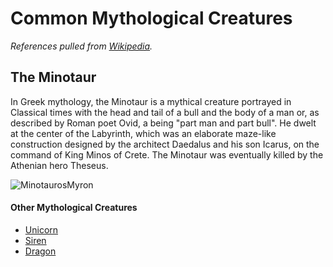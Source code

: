 # Common Mythological Creatures

_References pulled from [Wikipedia](wikipedia.com)._

## The Minotaur

In Greek mythology, the Minotaur is a mythical creature portrayed in Classical times with the head and tail of a bull and the body of a man or, as described by Roman poet Ovid, a being "part man and part bull". He dwelt at the center of the Labyrinth, which was an elaborate maze-like construction designed by the architect Daedalus and his son Icarus, on the command of King Minos of Crete. The Minotaur was eventually killed by the Athenian hero Theseus.

![MinotaurosMyron](https://upload.wikimedia.org/wikipedia/commons/thumb/f/f1/Minotauros_Myron_NAMA_1664_n1.jpg/397px-Minotauros_Myron_NAMA_1664_n1.jpg)

#### Other Mythological Creatures
* [Unicorn](unicorn.md)
* [Siren](siren.md)
* [Dragon](dragon.md)